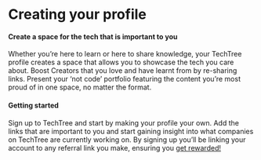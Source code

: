 # Creating your profile

#### Create a space for the tech that is important to you

Whether you’re here to learn or here to share knowledge, your TechTree profile creates a space that allows you to showcase the tech you care about. Boost Creators that you love and have learnt from by re-sharing links. Present your ‘not code’ portfolio featuring the content you’re most proud of in one space, no matter the format.

#### Getting started

Sign up to TechTree and start by making your profile your own. Add the links that are important to you and start gaining insight into what companies on TechTree are currently working on. By signing up you’ll be linking your account to any referral link you make, ensuring you [get rewarded!](getting-rewarded.md)
